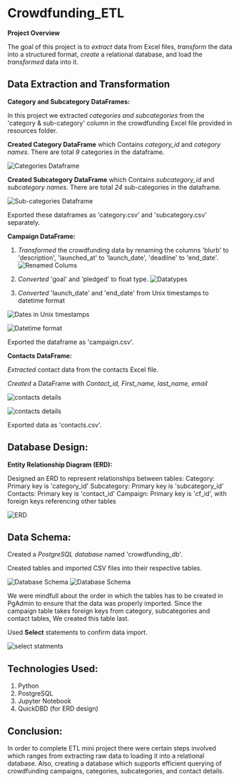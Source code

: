 

# Crowdfunding_ETL

**Project Overview** 

The goal of this project is to *extract* data from Excel files, *transform* the data into a structured format, *create* a relational database, and load the *transformed* data into it.


## Data Extraction and Transformation

**Category and Subcategory DataFrames:**

In this project we extracted *categories and subcategories* from the 'category & sub-category' column in the crowdfunding Excel file provided in resources folder.

**Created Category DataFrame** which Contains *category_id* and *category names*. There are total *9* categories in the dataframe. 

![Categories Dataframe](image-1.png)


**Created Subcategory DataFrame** which Contains *subcategory_id* and *subcategory names*. There are total *24* sub-categories in the dataframe.

![Sub-categories Dataframe](image-2.png)

Exported these dataframes as 'category.csv' and 'subcategory.csv' separately.


**Campaign DataFrame:**

1. *Transformed* the crowdfunding data by renaming the columns 'blurb' to 'description', 'launched_at' to 'launch_date', 'deadline' to 'end_date'.
    ![Renamed Colums](image-4.png)

2. *Converted* 'goal' and 'pledged' to float type.
    ![Datatypes](image-3.png)

3. *Converted* 'launch_date' and 'end_date' from Unix timestamps to datetime format

![Dates in Unix timestamps](image-5.png)

![Datetime format](image-6.png)

Exported the dataframe as 'campaign.csv'.

**Contacts DataFrame:**

*Extracted* contact data from the contacts Excel file.

*Created* a DataFrame with *Contact_id, First_name, last_name, email*

![contacts details](image-7.png)

![contacts details](image.png)

Exported data as 'contacts.csv'.

## Database Design:

**Entity Relationship Diagram (ERD):**

Designed an ERD to represent relationships between tables:
Category: Primary key is 'category_id'
Subcategory: Primary key is 'subcategory_id'
Contacts: Primary key is 'contact_id'
Campaign: Primary key is 'cf_id', with foreign keys referencing other tables

![ERD](image-8.png)

## Data Schema:
Created a *PostgreSQL database* named 'crowdfunding_db'.

Created tables and imported CSV files into their respective tables.

![Database Schema](image-9.png)
![Database Schema](image-10.png)

We were mindfull about the order in which the tables has to be created in PgAdmin to ensure that the data was properly imported. Since the campaign table takes foreign keys from category, subcategories and contact tables, We created this table last.

Used **Select** statements to confirm data import.

![select statments](Postgres_screenshot_2-1.png)

## Technologies Used:
1. Python
2. PostgreSQL
3. Jupyter Notebook
4. QuickDBD (for ERD design)

## Conclusion:
In order to complete ETL mini project there were certain steps involved which ranges from extracting raw data to loading it into a relational database. Also, creating a database which supports efficient querying of crowdfunding campaigns, categories, subcategories, and contact details.